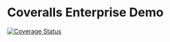 Coveralls Enterprise Demo
===

[![Coverage Status](https://enterprise-demo-2.coveralls.io/github/nick/demo/badge.svg?branch=master)](https://enterprise-demo-2.coveralls.io/github/nick/demo?branch=master)

